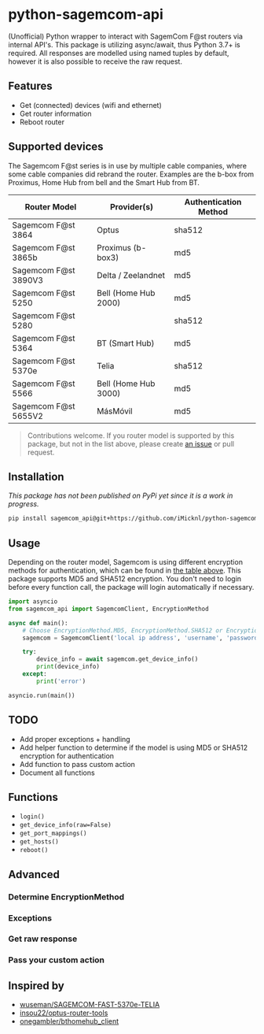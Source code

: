# python-sagemcom-api

(Unofficial) Python wrapper to interact with SagemCom F@st routers via internal API's. This package is utilizing async/await, thus Python 3.7+ is required. All responses are modelled using named tuples by default, however it is also possible to receive the raw request.

## Features

- Get (connected) devices (wifi and ethernet)
- Get router information
- Reboot router

## Supported devices

The Sagemcom F@st series is in use by multiple cable companies, where some cable companies did rebrand the router. Examples are the b-box from Proximus, Home Hub from bell and the Smart Hub from BT.

| Router Model         | Provider(s)          | Authentication Method |
| -------------------- | -------------------- | --------------------- |
| Sagemcom F@st 3864   | Optus                | sha512                |
| Sagemcom F@st 3865b  | Proximus (b-box3)    | md5                   |
| Sagemcom F@st 3890V3 | Delta / Zeelandnet   | md5                   |
| Sagemcom F@st 5250   | Bell (Home Hub 2000) | md5                   |
| Sagemcom F@st 5280   |                      | sha512                |
| Sagemcom F@st 5364   | BT (Smart Hub)       | md5                   |
| Sagemcom F@st 5370e  | Telia                | sha512                |
| Sagemcom F@st 5566   | Bell (Home Hub 3000) | md5                   |
| Sagemcom F@st 5655V2 | MásMóvil             | md5                   |

> Contributions welcome. If you router model is supported by this package, but not in the list above, please create [an issue](https://github.com/iMicknl/python-sagemcom-api/issues/new) or pull request.

## Installation

_This package has not been published on PyPi yet since it is a work in progress._

```bash
pip install sagemcom_api@git+https://github.com/iMicknl/python-sagemcom-api
```

## Usage

Depending on the router model, Sagemcom is using different encryption methods for authentication, which can be found in [the table above](#supported-devices). This package supports MD5 and SHA512 encryption. You don't need to login before every function call, the package will login automatically if necessary.

```python
import asyncio
from sagemcom_api import SagemcomClient, EncryptionMethod

async def main():
    # Choose EncryptionMethod.MD5, EncryptionMethod.SHA512 or EncryptionMethod.Unknown
    sagemcom = SagemcomClient('local ip address', 'username', 'password', EncryptionMethod.MD5)

    try:
        device_info = await sagemcom.get_device_info()
        print(device_info)
    except:
        print('error')

asyncio.run(main())
```

## TODO

- Add proper exceptions + handling
- Add helper function to determine if the model is using MD5 or SHA512 encryption for authentication
- Add function to pass custom action
- Document all functions

## Functions

- `login()`
- `get_device_info(raw=False)`
- `get_port_mappings()`
- `get_hosts()`
- `reboot()`

## Advanced

### Determine EncryptionMethod

### Exceptions

### Get raw response

### Pass your custom action

## Inspired by

- [wuseman/SAGEMCOM-FAST-5370e-TELIA](https://github.com/wuseman/SAGEMCOM-FAST-5370e-TELIA)
- [insou22/optus-router-tools](https://github.com/insou22/optus-router-tools)
- [onegambler/bthomehub_client](https://github.com/onegambler/bthomehub_client)
